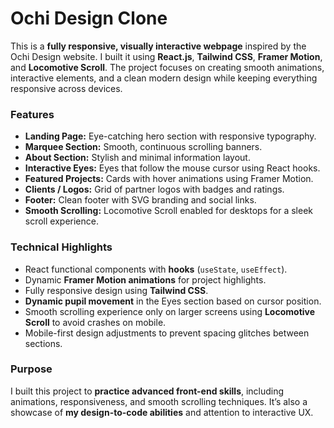# **Ochi Design Clone**

This is a **fully responsive, visually interactive webpage** inspired by the Ochi Design website. I built it using **React.js**, **Tailwind CSS**, **Framer Motion**, and **Locomotive Scroll**. The project focuses on creating smooth animations, interactive elements, and a clean modern design while keeping everything responsive across devices.

### **Features**

* **Landing Page:** Eye-catching hero section with responsive typography.
* **Marquee Section:** Smooth, continuous scrolling banners.
* **About Section:** Stylish and minimal information layout.
* **Interactive Eyes:** Eyes that follow the mouse cursor using React hooks.
* **Featured Projects:** Cards with hover animations using Framer Motion.
* **Clients / Logos:** Grid of partner logos with badges and ratings.
* **Footer:** Clean footer with SVG branding and social links.
* **Smooth Scrolling:** Locomotive Scroll enabled for desktops for a sleek scroll experience.

### **Technical Highlights**

* React functional components with **hooks** (`useState`, `useEffect`).
* Dynamic **Framer Motion animations** for project highlights.
* Fully responsive design using **Tailwind CSS**.
* **Dynamic pupil movement** in the Eyes section based on cursor position.
* Smooth scrolling experience only on larger screens using **Locomotive Scroll** to avoid crashes on mobile.
* Mobile-first design adjustments to prevent spacing glitches between sections.

### **Purpose**

I built this project to **practice advanced front-end skills**, including animations, responsiveness, and smooth scrolling techniques. It’s also a showcase of **my design-to-code abilities** and attention to interactive UX.
